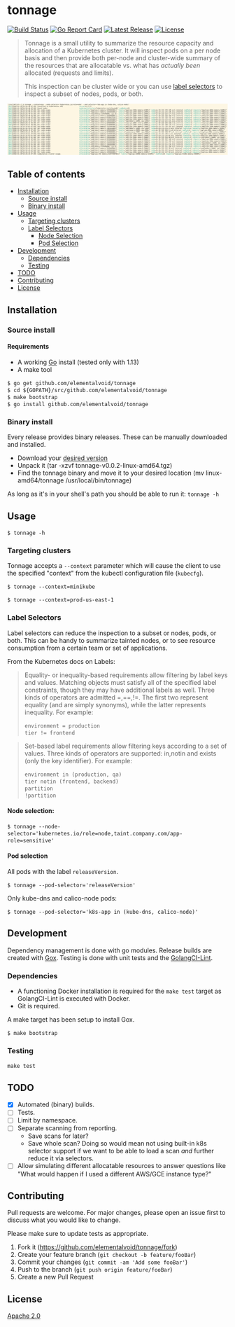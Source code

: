 # tonnage
[![Build Status](https://img.shields.io/travis/elementalvoid/tonnage.svg)](https://travis-ci.org/elementalvoid/tonnage)
[![Go Report Card](https://goreportcard.com/badge/github.com/elementalvoid/tonnage)](https://goreportcard.com/report/github.com/elementalvoid/tonnage)
[![Latest Release](https://img.shields.io/github/release/elementalvoid/tonnage.svg)](https://github.com/elementalvoid/tonnage/releases)
[![License](https://img.shields.io/github/license/elementalvoid/tonnage.svg)](https://github.com/elementalvoid/tonnage/blob/master/LICENSE)

>Tonnage is a small utility to summarize the resource capacity and allocation of a Kubernetes cluster. It will inspect pods on a per node basis and then provide both per-node and cluster-wide summary of the resources that are allocatable vs. what has _actually been_ allocated (requests and limits).
>
>This inspection can be cluster wide or you can use [label selectors](https://kubernetes.io/docs/concepts/overview/working-with-objects/labels/) to inspect a subset of nodes, pods, or both.

![](screenshot.png)

## Table of contents
  * [Installation](#installation)
     * [Source install](#source-install)
     * [Binary install](#binary-install)
  * [Usage](#usage)
     * [Targeting clusters](#targeting-clusters)
     * [Label Selectors](#label-selectors)
        * [Node Selection](#node-selection)
        * [Pod Selection](#pod-selection)
  * [Development](#development)
    * [Dependencies](#dependencies)
    * [Testing](#testing)
  * [TODO](#todo)
  * [Contributing](#contributing)
  * [License](#license)

## Installation

### Source install
#### Requirements
* A working [Go](https://golang.org/) install (tested only with 1.13)
* A make tool

```
$ go get github.com/elementalvoid/tonnage
$ cd ${GOPATH}/src/github.com/elementalvoid/tonnage
$ make bootstrap
$ go install github.com/elementalvoid/tonnage
```

### Binary install
Every release provides binary releases. These can be manually downloaded and installed.

* Download your [desired version](https://github.com/elementalvoid/tonnage/releases)
* Unpack it (tar -xzvf tonnage-v0.0.2-linux-amd64.tgz)
* Find the tonnage binary and move it to your desired location (mv linux-amd64/tonnage /usr/local/bin/tonnage)

As long as it's in your shell's path you should be able to run it: `tonnage -h`

## Usage

```
$ tonnage -h 
```

### Targeting clusters
Tonnage accepts a `--context` parameter which will cause the client to use the specified "context" from the kubectl configuration file (`kubecfg`).
```
$ tonnage --context=minikube
```
```
$ tonnage --context=prod-us-east-1
```

### Label Selectors
Label selectors can reduce the inspection to a subset or nodes, pods, or both. This can be handy to summarize tainted nodes, or to see resource consumption from a certain team or set of applications.

From the Kubernetes docs on Labels:
>Equality- or inequality-based requirements allow filtering by label keys and values. Matching objects must satisfy all of the specified label constraints, though they may have additional labels as well. Three kinds of operators are admitted =,==,!=. The first two represent equality (and are simply synonyms), while the latter represents inequality. For example:
>```
>environment = production
>tier != frontend
>```

>Set-based label requirements allow filtering keys according to a set of values. Three kinds of operators are supported: in,notin and exists (only the key identifier). For example:
>```
>environment in (production, qa)
>tier notin (frontend, backend)
>partition
>!partition
>```

#### Node selection:
```
$ tonnage --node-selector='kubernetes.io/role=node,taint.company.com/app-role=sensitive'
```

#### Pod selection
All pods with the label `releaseVersion`.
```
$ tonnage --pod-selector='releaseVersion'
```

Only kube-dns and calico-node pods:
```
$ tonnage --pod-selector='k8s-app in (kube-dns, calico-node)'
```

## Development
Dependency management is done with go modules. Release builds are created with [Gox](https://github.com/mitchellh/gox).
Testing is done with unit tests and the [GolangCI-Lint](https://github.com/golangci/golangci-lint).
### Dependencies
* A functioning Docker installation is required for the `make test` target as GolangCI-Lint is executed with Docker.
* Git is required.

A make target has been setup to install Gox.
```
$ make bootstrap
```

### Testing
```
make test
```

## TODO
- [x] Automated (binary) builds.
- [ ] Tests.
- [ ] Limit by namespace.
- [ ] Separate scanning from reporting.
  * Save scans for later?
  * Save whole scan? Doing so would mean not using built-in k8s selector support if we want to be able to load a scan _and_ further reduce it via selectors.
- [ ] Allow simulating different allocatable resources to answer questions like "What would happen if I used a different AWS/GCE instance type?"

## Contributing
Pull requests are welcome. For major changes, please open an issue first to discuss what you would like to change.

Please make sure to update tests as appropriate.

1. Fork it (<https://github.com/elementalvoid/tonnage/fork>)
2. Create your feature branch (`git checkout -b feature/fooBar`)
3. Commit your changes (`git commit -am 'Add some fooBar'`)
4. Push to the branch (`git push origin feature/fooBar`)
5. Create a new Pull Request

## License
[Apache 2.0](./LICENSE)
